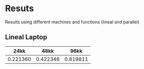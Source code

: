 # Resuts
Results using different machines and functions (lineal and parallel)

## Lineal Laptop
| 24kk     	| 48kk     	| 96kk     	|
|----------	|----------	|----------	|
| 0.221360 	| 0.422346 	| 0.819811 	|

